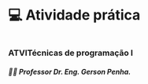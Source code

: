 <h1> 💻 Atividade prática<h1>
  <h3>ATVITécnicas de programação I</h3>
  <h5> 👨‍🏫 Professor Dr. Eng. Gerson Penha.</h5>

